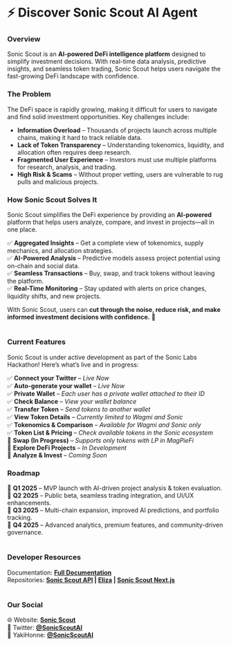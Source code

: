 # **⚡ Discover Sonic Scout AI Agent**  

### **Overview**  
Sonic Scout is an **AI-powered DeFi intelligence platform** designed to simplify investment decisions. With real-time data analysis, predictive insights, and seamless token trading, Sonic Scout helps users navigate the fast-growing DeFi landscape with confidence.  

### **The Problem**  
The DeFi space is rapidly growing, making it difficult for users to navigate and find solid investment opportunities. Key challenges include:  

- **Information Overload** – Thousands of projects launch across multiple chains, making it hard to track reliable data.  
- **Lack of Token Transparency** – Understanding tokenomics, liquidity, and allocation often requires deep research.  
- **Fragmented User Experience** – Investors must use multiple platforms for research, analysis, and trading.  
- **High Risk & Scams** – Without proper vetting, users are vulnerable to rug pulls and malicious projects.  

### **How Sonic Scout Solves It**  
Sonic Scout simplifies the DeFi experience by providing an **AI-powered** platform that helps users analyze, compare, and invest in projects—all in one place.  

✅ **Aggregated Insights** – Get a complete view of tokenomics, supply mechanics, and allocation strategies.  
✅ **AI-Powered Analysis** – Predictive models assess project potential using on-chain and social data.  
✅ **Seamless Transactions** – Buy, swap, and track tokens without leaving the platform.  
✅ **Real-Time Monitoring** – Stay updated with alerts on price changes, liquidity shifts, and new projects.  

With Sonic Scout, users can **cut through the noise, reduce risk, and make informed investment decisions with confidence.** 🚀  

#
### **Current Features**  
Sonic Scout is under active development as part of the Sonic Labs Hackathon! Here’s what’s live and in progress:  

✅ **Connect your Twitter** – *Live Now*  
✅ **Auto-generate your wallet** – *Live Now*  
✅ **Private Wallet** – *Each user has a private wallet attached to their ID*  
✅ **Check Balance** – *View your wallet balance*  
✅ **Transfer Token** – *Send tokens to another wallet*  
✅ **View Token Details** – *Currently limited to Wagmi and Sonic*  
✅ **Tokenomics & Comparison** – *Available for Wagmi and Sonic only*  
✅ **Token List & Pricing** – *Check available tokens in the Sonic ecosystem*  
🚧 **Swap (In Progress)** – *Supports only tokens with LP in MagPieFi*  
🚧 **Explore DeFi Projects** – *In Development*  
🚧 **Analyze & Invest** – *Coming Soon*  

### **Roadmap**  
📅 **Q1 2025** – MVP launch with AI-driven project analysis & token evaluation.  
📅 **Q2 2025** – Public beta, seamless trading integration, and UI/UX enhancements.  
📅 **Q3 2025** – Multi-chain expansion, improved AI predictions, and portfolio tracking.  
📅 **Q4 2025** – Advanced analytics, premium features, and community-driven governance.  

#
### **Developer Resources**

Documentation: **[Full Documentation](https://sonic-scout.gitbook.io/docs)**  
Repositories:
**[Sonic Scout API](https://github.com/Sonic-Scout/scout-api) |
[Eliza](https://github.com/Sonic-Scout/eliza-full) |
[Sonic Scout Next.js](https://github.com/Sonic-Scout/sonic-scout-next)**

# 
### **Our Social**  
🌐 Website: **<a href="https://sonicscout.tech/" target="_blank">Sonic Scout</a>**   
📢 Twitter: **[@SonicScoutAI](https://x.com/SonicScoutAI)**   
📢 YakiHonne: **[@SonicScoutAI](https://yakihonne.com/users/npub1fc639evlfrfez9egzy7kx9g2zdex7mwyrqyv243hvq4224526xlqgzap54)** 

